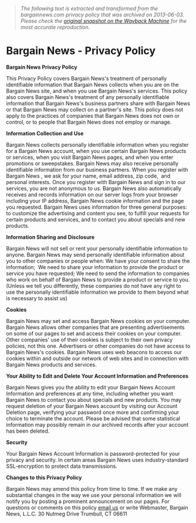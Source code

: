 > *The following text is extracted and transformed from the bargainnews.com privacy policy that was archived on 2013-06-03. Please check the [original snapshot on the Wayback Machine](https://web.archive.org/web/20130603090643id_/http%3A//www.bargainnews.com/privacy.cfm) for the most accurate reproduction.*

# Bargain News - Privacy Policy

**Bargain News Privacy Policy**

This Privacy Policy covers Bargain News's treatment of personally identifiable information that Bargain News collects when you are on the Bargain News site, and when you use Bargain News's services. This policy also covers Bargain News's treatment of any personally identifiable information that Bargain News's business partners share with Bargain News or that Bargain News may collect on a partner's site. This policy does not apply to the practices of companies that Bargain News does not own or control, or to people that Bargain News does not employ or manage.

**Information Collection and Use**

Bargain News collects personally identifiable information when you register for a Bargain News account, when you use certain Bargain News products or services, when you visit Bargain News pages, and when you enter promotions or sweepstakes. Bargain News may also receive personally identifiable information from our business partners. When you register with Bargain News , we ask for your name, email address, zip code,  and personal interests. Once you register with Bargain News and sign in to our services, you are not anonymous to us. Bargain News also automatically receives and records information on our server logs from your browser including your IP address, Bargain News cookie information and the page you requested. Bargain News uses information for three general purposes: to customize the advertising and content you see, to fulfill your requests for certain products and services, and to contact you about specials and new products.

**Information Sharing and Disclosure**

Bargain News will not sell or rent your personally identifiable information to anyone. Bargain News may send personally identifiable information about you to other companies or people when: We have your consent to share the information;  We need to share your information to provide the product or service you have requested; We need to send the information to companies who work on behalf of Bargain News to provide a product or service to you. (Unless we tell you differently, these companies do not have any right to use the personally identifiable information we provide to them beyond what is necessary to assist us)

**Cookies**

Bargain News may set and access Bargain News cookies on your computer. Bargain News allows other companies that are presenting advertisements on some of our pages to set and access their cookies on your computer. Other companies' use of their cookies is subject to their own privacy  policies, not this one. Advertisers or other companies do not have access to Bargain News's cookies. Bargain News uses web beacons to access our cookies within and outside our network of web sites and in connection with Bargain News products and services.

**Your Ability to Edit and Delete Your Account Information and Preferences**

Bargain News gives you the ability to edit your Bargain News Account Information and preferences at any time, including whether you want Bargain News to contact you about specials and new products. You may request deletion of your Bargain News account by visiting our Account Deletion page, verifying your password once more and confirming your choice to terminate the account. Please be advised that some statistical information may possibly remain in our archived records after your account has been deleted.

**Security**

Your Bargain News Account Information is password-protected for your privacy and security. In certain areas Bargain News uses industry-standard SSL-encryption to protect data transmissions.

**Changes to this Privacy Policy**

Bargain News may amend this policy from time to time. If we make any substantial changes in the way we use your personal information we will notify you by posting a prominent announcement on our pages. For questions or comments on this policy [email us](https://web.archive.org/web/20130603090643id_/http%3A//www.bargainnews.com/contact_us.cfm?type=webmaster&emailsubject=BNO%20-%20Privacy%20Policy%20Comments) or write Webmaster, Bargain News, L.L.C. 30 Nutmeg Drive Trumbull, CT 06611
